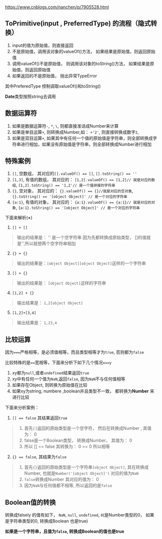 https://www.cnblogs.com/nanchen/p/7905528.html

## ToPrimitive(input , PreferredType) 的流程（隐式转换）

1. input的值为原始值，则直接返回
2. 不是原始值，调用该对象的valueOf()方法， 如果结果是原始值，则返回原始值
3. 调用valueOf()不是原始值， 则调用该对象的toString()方法， 如果结果是原始值，则返回原始值
4. 如果返回的不是原始值， 抛出异常TypeError

其中PreferedType 控制调取valueOf()和toString()

**Date**类型按照string去调用

## 数据运算符
1. 如果是数据运算符`-`, `*`, `\`, 则都直接准话成Number来计算
2. 如果是单目运算`+`, 则转换成Number,如： `+'2'`, 则直接转换成数字`2`,
3. 如果是双目运算`+`, 如果其中有任何一个值的原始值是字符串，则全部转换成字符串进行相加，如果没有原始值是字符串，则全部转换成Number进行相加

## 特殊案例

1. `[]`, 空数组， 其对应的`[].valueOf() == []`, `[].toString() == ''`
2. `[1,3]`, 有值的数组， 其对应的： `[1,2].valueOf() == [1,2]// 就是对应的数组`, `[1,2].toString() == '1,2'// 是一个值拼接的字符串`
3. `{}`, 空对象， 其对应的： `{}.valueOf() == {}//就是对应的空对象`, `{}.toString() == '[object Object]' // 是一个对应的字符串`
4. `{a:1}`, 有值的对象， 其对应的： `{a:1}.valueOf() == {a:1}// 就是对应的对象`, `{a:1}.toString() == '[object Object]' // 是一个对应的字符串`

下面来解析(**+**)
1. `[] + []`
> 输出的结果是： '' 是一个空字符串
> 因为先都转换成原始类型， []的值就是'',所以就想两个空字符串相加
2. `{} + {}`
> 输出的结果是：`[object Object][object Object]`这样的一个字符串 
3. `[] + {}`
> 输出的结果是： `[object Object]`这样的字符串
4. `[1,2] + {}`
> 输出结果是： `1,2[object Object]`
5. `[1,2]+[3,4]`
> 输出结果是： `1,23,4`

## 比较运算
因为`===`严格相等，是必须值相等，而且类型相等才为`true`, 否则都为`false`

比较特殊的是`==`宽相等，下面来分析下如下几个情况`x==y`
1. xy都为`null`,或者`undefined`结果返回`true`
2. xy中有任何一个值为`NaN`,返回`false`, 因为`NaN`不与任何值相等
3. 如果存在Object, 则转换为原始值在比较
4. 如果xy为string, numbere ,boolean并且类型不一致， 都转换为**Number** 来进行比较

下面来分析案例：

1. `[] == false` 其结果返回`true`
> 1. 首先`[]`返回的原始类型是一个空字符， 然后在转换成Number , 其值为： 0
> 2. false是一个Boolean类型， 转换成Number， 其值为： 0
> 3. 所以 [] == false 其转换为： 0 == 0 所以相等

2. `{} == false`, 其结果为`false`
> 1. 首先`{}`返回的原始类型是一个字符串`[object Object]`, 其在转换成Number, 也就是`Number('[object Object]')` 对应的值为`NaN`
> 2. `false`转换成Number 其对应的值为： 0
> 3. 因为`NaN`与任何值都不相等, 所以返回的是`false`

## Boolean值的转换
转换成falsely 的值有如下， `NaN`, `null`, `undefined`, `0`(是Number类型的0， 如果是字符串类型的0, 转换成Boolean 也是true)

**如果是一个字符串，且值为`false`, 转换成Boolean的值也是true**